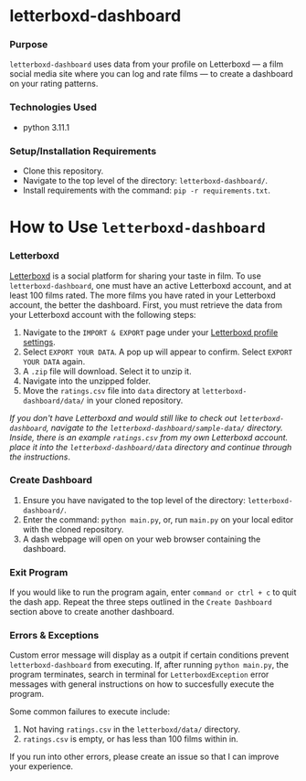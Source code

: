 # letterboxd-dashboard

### Purpose
```letterboxd-dashboard``` uses data from your profile on Letterboxd — a film social media site where you can log and rate films — to create a dashboard on your rating patterns.

### Technologies Used
* python 3.11.1

### Setup/Installation Requirements
* Clone this repository.
* Navigate to the top level of the directory: ```letterboxd-dashboard/```.
* Install requirements with the command: ```pip -r requirements.txt```.

# How to Use ```letterboxd-dashboard```

### Letterboxd
[Letterboxd](https://letterboxd.com/) is a social platform for sharing your taste in film. To use ```letterboxd-dashboard```, one must have an active Letterboxd account, and at least 100 films rated. The more films you have rated in your Letterboxd account, the better the dashboard. First, you must retrieve the data from your Letterboxd account with the following steps:

1. Navigate to the ```IMPORT & EXPORT``` page under your [Letterboxd profile settings](https://letterboxd.com/settings/data/).
2. Select ```EXPORT YOUR DATA```. A pop up will appear to confirm. Select ```EXPORT YOUR DATA``` again.
3. A ```.zip``` file will download. Select it to unzip it.
4. Navigate into the unzipped folder.
5. Move the ```ratings.csv``` file into ```data``` directory at ```letterboxd-dashboard/data/``` in your cloned repository.

<i>If you don't have Letterboxd and would still like to check out ```letterboxd-dashboard```, navigate to the
  ```letterboxd-dashboard/sample-data/``` directory. Inside, there is an example ```ratings.csv``` from my own Letterboxd account.
 place it into the ```letterboxd-dashboard/data``` directory and continue through the instructions</i>. 

### Create Dashboard
1. Ensure you have navigated to the top level of the directory: ```letterboxd-dashboard/```.
2. Enter the command: ```python main.py```, or, run ```main.py``` on your local editor with the cloned repository.
3. A dash webpage will open on your web browser containing the dashboard.

### Exit Program
If you would like to run the program again, enter ```command or ctrl + c``` to quit the dash app. Repeat the three steps outlined
in the ```Create Dashboard``` section above to create another dashboard.

### Errors & Exceptions
Custom error message will display as a outpit if certain conditions prevent ```letterboxd-dashboard``` from executing. If, after running ```python main.py```, the program terminates, search in terminal for ```LetterboxdException``` error messages with general instructions on how to succesfully execute the program.

Some common failures to execute include:
1. Not having ```ratings.csv``` in the ```letterboxd/data/``` directory.
2. ```ratings.csv``` is empty, or has less than 100 films within in.

If you run into other errors, please create an issue so that I can improve your experience.

